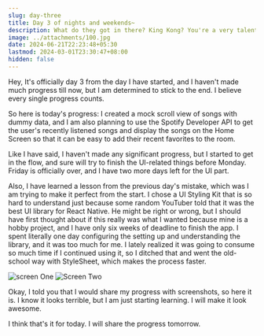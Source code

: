 ```yaml
---
slug: day-three
title: Day 3 of nights and weekends~
description: What do they got in there? King Kong? You're a very talented young man, with your own clever thoughts and ideas. Do you need a manager? I was part of something special. Did he just throw my cat out of the window? Do you have any idea how long it takes those cups to decompose.
image: ../attachments/100.jpg
date: 2024-06-21T22:23:48+05:30
lastmod: 2024-03-01T23:30:47+08:00
hidden: false
---
```



Hey, It's officially day 3 from the day I have started, and I haven't made much progress till now, but I am determined to stick to the end. I believe every single progress counts.

So here is today's progress: I created a mock scroll view of songs with dummy data, and I am also planning to use the Spotify Developer API to get the user's recently listened songs and display the songs on the Home Screen so that it can be easy to add their recent favorites to the room.

Like I have said, I haven't made any significant progress, but I started to get in the flow, and sure will try to finish the UI-related things before Monday. Friday is officially over, and I have two more days left for the UI part.

Also, I have learned a lesson from the previous day's mistake, which was I am trying to make it perfect from the start. I chose a UI Styling Kit that is so hard to understand just because some random YouTuber told that it was the best UI library for React Native. He might be right or wrong, but I should have first thought about if this really was what I wanted because mine is a hobby project, and I have only six weeks of deadline to finish the app. I spent literally one day configuring the setting up and understanding the library, and it was too much for me. I lately realized it was going to consume so much time if I continued using it, so I ditched that and went the old-school way with StyleSheet, which makes the process faster.

![screen One](/loginscreen.jpg) ![Screen Two](/homeScreen.jpg)

Okay, I told you that I would share my progress with screenshots, so here it is. I know it looks terrible, but I am just starting learning. I will make it look awesome.

I think that's it for today. I will share the progress tomorrow.
